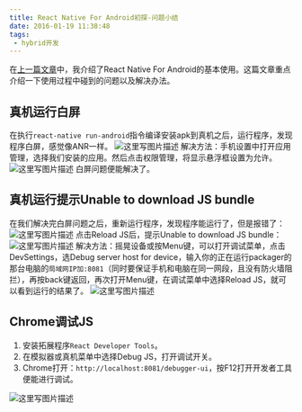 ```yaml
---
title: React Native For Android初探-问题小结
date: 2016-01-19 11:38:48
tags:
 - hybrid开发
---
```


在[上一篇文章](http://lijia92.github.io/2016/01/15/react-native/)中，我介绍了React Native For Android的基本使用。这篇文章重点介绍一下使用过程中碰到的问题以及解决办法。

## 真机运行白屏
在执行``react-native run-android``指令编译安装apk到真机之后，运行程序，发现程序白屏，感觉像ANR一样。
![这里写图片描述](http://7xryow.com1.z0.glb.clouddn.com/2016/01/react-native-tips1.png)
解决方法：手机设置中打开应用管理，选择我们安装的应用。然后点击权限管理，将显示悬浮框设置为允许。
![这里写图片描述](http://7xryow.com1.z0.glb.clouddn.com/2016/01/react-native-tips2.png)
白屏问题便能解决了。

<!--more-->

## 真机运行提示Unable to download JS bundle
在我们解决完白屏问题之后，重新运行程序，发现程序能运行了，但是报错了：
![这里写图片描述](http://7xryow.com1.z0.glb.clouddn.com/2016/01/react-native-tips3.png)
点击Reload JS后，提示Unable to download JS bundle：
![这里写图片描述](http://7xryow.com1.z0.glb.clouddn.com/2016/01/react-native-tips4.png)
解决方法：摇晃设备或按Menu键，可以打开调试菜单，点击DevSettings，选Debug server host for device，输入你的正在运行packager的那台电脑的``局域网IP加:8081``（同时要保证手机和电脑在同一网段，且没有防火墙阻拦），再按back键返回，再次打开Menu键，在调试菜单中选择Reload JS，就可以看到运行的结果了。
![这里写图片描述](http://7xryow.com1.z0.glb.clouddn.com/2016/01/react-native-tips5.png)

## Chrome调试JS

 1. 安装拓展程序``React Developer Tools``。
 2. 在模拟器或真机菜单中选择Debug JS，打开调试开关。
 3. Chrome打开：``http://localhost:8081/debugger-ui``，按F12打开开发者工具便能进行调试。

![这里写图片描述](http://7xryow.com1.z0.glb.clouddn.com/2016/01/react-native-tips6.png)
